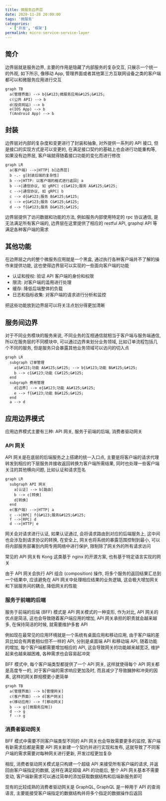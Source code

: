```yaml
---
title: 微服务边界层
date: 2020-11-28 20:00:00
tags: '微服务'
categories:
  - ['开发', '框架']
permalink: micro-service-service-layer
---
```


## 简介

边界层就是服务边界, 主要的作用是隐藏了内部服务的复杂交互, 只展示一个统一的外观, 如下所示, 像移动 App, 管理界面或者其他第三方互联网设备之类的客户端都可以和微服务应用进行交互

```mermaid
graph TB
  a(管理界面) --> b{&#123;微服务应用&#125;&#125;
  c(公共 API) --> b
  d(投资网站) --> b
  e(IOS App) --> b
  f(Android App) --> b
```

<!-- more -->

## 封装

边界层对内部的复杂度和变更进行了封装和抽象, 对外提供一系列的 API 接口, 但是接口的实现方式是可以变更的, 在满足接口契约的基础上也会进行功能重构等, 如果没有边界层, 客户端就得随着接口功能的变化而进行修改

```mermaid
graph LR
  a(客户端) -->|HTTP| b[边界层]
  b -.- g[封装后端的复杂性]
  b -->|HTTP: 以客户端的格式进行返回| a
  b -->|通信协议, 如 gRPC| c{&#123;服务 A&#125;&#125;
  c -->|通信协议, 如 gRPC| b
  c --> d{&#123;服务 B&#125;&#125;
  c --> e{&#123;服务 C&#125;&#125;
  d --> f{&#123;服务 D&#125;&#125;
```

边界层提供了访问数据和功能的方法, 例如服务内部使用特定的 rpc 协议通信, 是无法满足所有客户端的, 边界层在这里提供了相应的 restful API, graphql API 等满足各种客户端的需求

## 其他功能

在边界层之内的整个微服务应用就是一个黑盒, 通过执行各种客户端并不了解的操作来提供功能, 这也使得边界层可以实现的一些面向客户端的功能

- 认证和授权: 验证 API 客户端的身份和权限
- 限流: 对客户端的滥用进行处理
- 缓存: 降低后端整体的负载
- 日志和指标收集: 对客户端的请求进行分析和监控

把这些功能放到边界层可以将关注点划分得更加清晰

## 服务间边界

对于不同业务模块的服务来说, 不同业务的互相通信就相当于客户端与服务端通信, 所以在服务层的不同模块中, 可以通过边界来划分业务领域, 比如订单流程包括几个不同的服务, 但是服务只会暴露其他业务领域可以访问的切入点

```mermaid
graph LR
  subgraph 订单管理
    a{&#123;功能 A&#125;&#125; --> b{&#123;功能 B&#125;&#125;
    b --> c{&#123;功能 C&#125;&#125;
  end
  subgraph 费用管理
    d[边界] --> e{&#123;功能 A&#125;&#125;
    e --> f{&#123;功能 B&#125;&#125;
  end
  a --> d
```

## 应用边界模式

应用边界模式主要有三种: API 网关, 服务于前端的后端, 消费者驱动网关

### API 网关

API 网关是在底层的后端服务之上搭建的统一入口点, 主要是将客户端的请求代理转发到相应的下层服务并接收返回转换为客户端所需结果, 同时也处理一些客户端关注的其他横向问题, 比如认证和请求签名

```mermaid
graph LR
  subgraph API 网关
    a[认证] --> b[路由]
    b --> c[转换]
    d[转换]
  end
  e(客户端) -->|HTTP| a
  c -->|RPC| f{&#123;服务&#125;&#125;
  f -->|RPC| d
  d -->|HTTP| e
```

网关会对请求进行认证, 如果认证通过, 会将请求路由到对应的后端服务上, 这中间也会涉及到请求协议的转换, 在安全上, 网关也将系统的暴露范围控制到最小, 可以将内部服务部署到内网专用网络中进行保护, 限制除了网关外的所有请求访问

常见的 API 网关有 Kong 这类基于 nginx 的开源方案, 也有基于特定语言实现的网关

由于 API 网关会执行 API 组合 (composition) 操作, 将多个服务的返回结果汇总到一个结果中, 应该避免在 API 网关中处理相应结果的业务逻辑, 这会极大增加网关和下层服务间的耦合, 降低网关的性能

### 服务于前端的后端

服务于前端的后端 (BFF) 模式是 API 网关模式的一种变形, 作为对比, API 网关的优点是简洁, 这也会导致随着客户端应用的增加, API 网关承担的职责就会越来越多, 在保持简洁的时候, 就需要维护多套 API

例如现在最常见的应用环境就是一个系统有桌面应用和移动应用, 由于客户端的差异比如会有两套相似但不一样的 API, 分别是桌面端 API 和移动端 API, 随着功能的增加, 每个客户端都需要增加相应的 API, 这会导致网关的功能越来越宽泛, 维护起来也越来越困难, 各种需求也会容易起冲突

BFF 模式中, 每个客户端类型都提供了一个 API 网关, 这样就使得每个 API 网关都是高度专一的, 对于客户端的需求响应更加及时, 而且减少了导致臃肿和冲突的因素, 这样的网关群规模更小更简单

```mermaid
graph TB
  a(管理界面) --> b[管理网关]
  c(客户界面) --> d[客户网关]
  e(移动应用) --> f[移动网关]
  b --> g([微服务应用])
  d --> g
  f --> g
```

### 消费者驱动网关

BFF 模式中需要不同客户端类型不同的 API 网关也会导致需要更多的监控, 客户端有新需求后都是需要 API 网关新建一个契约并进行实现和发布, 这就导致了不同客户端的需求需要对每种网关进行更新, 开发过程更加复杂

相反, 消费者驱动网关模式是只构建一个超级 API 来接受所有客户端的请求, 并返回由客户端指定的数据, 这样在满足超级 API 的功能后, 整个 API 网关基本不需要变动, 客户端新需求可以通过简单的添加获取数据结构和后端新服务即可

现有的比较成熟的消费者驱动网关是 GraphQL, GraphQL 是一种用于 API 的查询语言, 主要能接受客户端指定的数据结构并将多个指定的数据操作后返回
